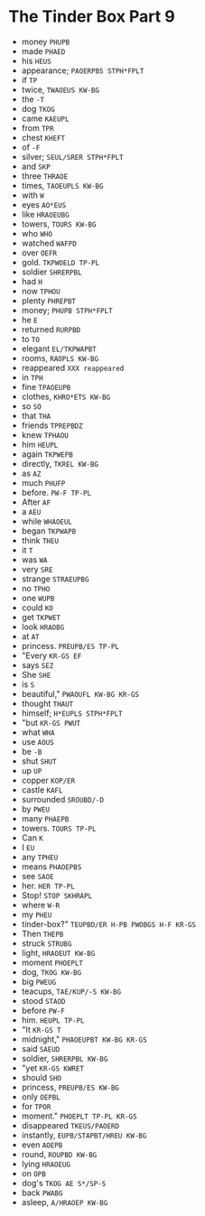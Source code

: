 # The Tinder Box Part 9

* money `PHUPB`
* made `PHAED`
* his `HEUS`
* appearance; `PAOERPBS STPH*FPLT`
* if `TP`
* twice, `TWAOEUS KW-BG`
* the `-T`
* dog `TKOG`
* came `KAEUPL`
* from `TPR`
* chest `KHEFT`
* of `-F`
* silver; `SEUL/SRER STPH*FPLT`
* and `SKP`
* three `THRAOE`
* times, `TAOEUPLS KW-BG`
* with `W`
* eyes `AO*EUS`
* like `HRAOEUBG`
* towers, `TOURS KW-BG`
* who `WHO`
* watched `WAFPD`
* over `OEFR`
* gold. `TKPWOELD TP-PL`
* soldier `SHRERPBL`
* had `H`
* now `TPHOU`
* plenty `PHREPBT`
* money; `PHUPB STPH*FPLT`
* he `E`
* returned `RURPBD`
* to `TO`
* elegant `EL/TKPWAPBT`
* rooms, `RAOPLS KW-BG`
* reappeared `XXX reappeared`
* in `TPH`
* fine `TPAOEUPB`
* clothes, `KHRO*ETS KW-BG`
* so `SO`
* that `THA`
* friends `TPREPBDZ`
* knew `TPHAOU`
* him `HEUPL`
* again `TKPWEPB`
* directly, `TKREL KW-BG`
* as `AZ`
* much `PHUFP`
* before. `PW-F TP-PL`
* After `AF`
* a `AEU`
* while `WHAOEUL`
* began `TKPWAPB`
* think `THEU`
* it `T`
* was `WA`
* very `SRE`
* strange `STRAEUPBG`
* no `TPHO`
* one `WUPB`
* could `KO`
* get `TKPWET`
* look `HRAOBG`
* at `AT`
* princess. `PREUPB/ES TP-PL`
* "Every `KR-GS EF`
* says `SEZ`
* She `SHE`
* is `S`
* beautiful," `PWAOUFL KW-BG KR-GS`
* thought `THAUT`
* himself; `H*EUPLS STPH*FPLT`
* "but `KR-GS PWUT`
* what `WHA`
* use `AOUS`
* be `-B`
* shut `SHUT`
* up `UP`
* copper `KOP/ER`
* castle `KAFL`
* surrounded `SROUBD/-D`
* by `PWEU`
* many `PHAEPB`
* towers. `TOURS TP-PL`
* Can `K`
* I `EU`
* any `TPHEU`
* means `PHAOEPBS`
* see `SAOE`
* her. `HER TP-PL`
* Stop! `STOP SKHRAPL`
* where `W-R`
* my `PHEU`
* tinder-box?" `TEUPBD/ER H-PB PWOBGS H-F KR-GS`
* Then `THEPB`
* struck `STRUBG`
* light, `HRAOEUT KW-BG`
* moment `PHOEPLT`
* dog, `TKOG KW-BG`
* big `PWEUG`
* teacups, `TAE/KUP/-S KW-BG`
* stood `STAOD`
* before `PW-F`
* him. `HEUPL TP-PL`
* "It `KR-GS T`
* midnight," `PHAOEUPBT KW-BG KR-GS`
* said `SAEUD`
* soldier, `SHRERPBL KW-BG`
* "yet `KR-GS KWRET`
* should `SHO`
* princess, `PREUPB/ES KW-BG`
* only `OEPBL`
* for `TPOR`
* moment." `PHOEPLT TP-PL KR-GS`
* disappeared `TKEUS/PAOERD`
* instantly, `EUPB/STAPBT/HREU KW-BG`
* even `AOEPB`
* round, `ROUPBD KW-BG`
* lying `HRAOEUG`
* on `OPB`
* dog's `TKOG AE S*/SP-S`
* back `PWABG`
* asleep, `A/HRAOEP KW-BG`
